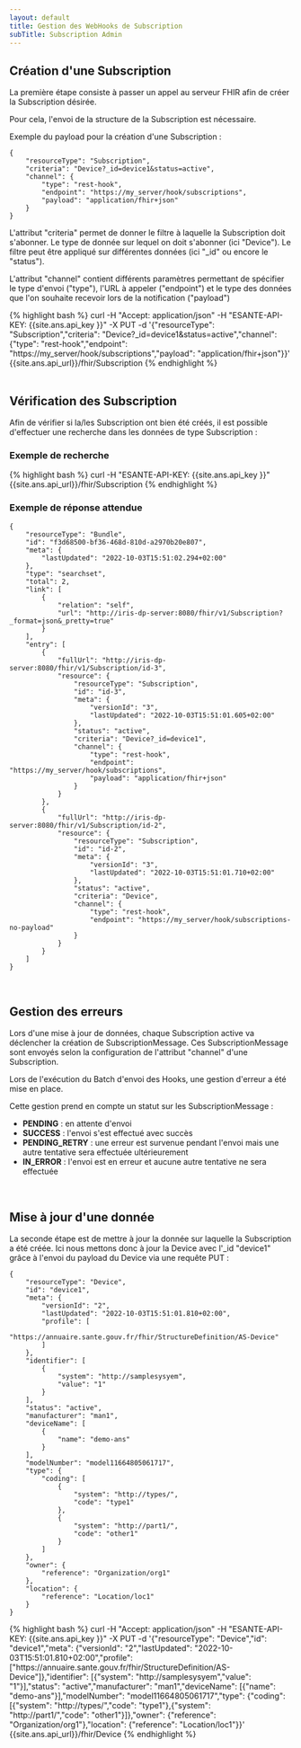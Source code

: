 ```yaml
---
layout: default
title: Gestion des WebHooks de Subscription
subTitle: Subscription Admin
---
```


## Création d'une Subscription

La première étape consiste à passer un appel au serveur FHIR afin de créer la Subscription désirée.

Pour cela, l'envoi de la structure de la Subscription est nécessaire.

Exemple du payload pour la création d'une Subscription : 

```
{
	"resourceType": "Subscription",
	"criteria": "Device?_id=device1&status=active",
	"channel": {
		"type": "rest-hook",
		"endpoint": "https://my_server/hook/subscriptions",
		"payload": "application/fhir+json"
	}
}
```

L'attribut "criteria" permet de donner le filtre à laquelle la Subscription doit s'abonner. Le type de donnée sur lequel on doit s'abonner (ici "Device").
Le filtre peut être appliqué sur différentes données (ici "_id" ou encore le "status").

L'attribut "channel" contient différents paramètres permettant de spécifier le type d'envoi ("type"), l'URL à appeler ("endpoint") et le type des données que l'on souhaite recevoir lors de la notification ("payload")


<div class="code-sample">
    <div class="tab-content" data-name="curl">
{% highlight bash %}
curl -H "Accept: application/json" -H "ESANTE-API-KEY: {{site.ans.api_key }}" -X PUT -d '{"resourceType": "Subscription","criteria": "Device?_id=device1&status=active","channel": {"type": "rest-hook","endpoint": "https://my_server/hook/subscriptions","payload": "application/fhir+json"}}' {{site.ans.api_url}}/fhir/Subscription
{% endhighlight %}
    </div>
</div>

<br/>

## Vérification des Subscription
Afin de vérifier si la/les Subscription ont bien été créés, il est possible d'effectuer une recherche dans les données de type Subscription :

### Exemple de recherche
<div class="code-sample">
    <div class="tab-content" data-name="curl">
{% highlight bash %}
curl -H "ESANTE-API-KEY: {{site.ans.api_key }}" {{site.ans.api_url}}/fhir/Subscription
{% endhighlight %}
    </div>
</div>

### Exemple de réponse attendue
```
{
	"resourceType": "Bundle",
	"id": "f3d68500-bf36-468d-810d-a2970b20e807",
	"meta": {
		"lastUpdated": "2022-10-03T15:51:02.294+02:00"
	},
	"type": "searchset",
	"total": 2,
	"link": [
		{
			"relation": "self",
			"url": "http://iris-dp-server:8080/fhir/v1/Subscription?_format=json&_pretty=true"
		}
	],
	"entry": [
		{
			"fullUrl": "http://iris-dp-server:8080/fhir/v1/Subscription/id-3",
			"resource": {
				"resourceType": "Subscription",
				"id": "id-3",
				"meta": {
					"versionId": "3",
					"lastUpdated": "2022-10-03T15:51:01.605+02:00"
				},
				"status": "active",
				"criteria": "Device?_id=device1",
				"channel": {
					"type": "rest-hook",
					"endpoint": "https://my_server/hook/subscriptions",
					"payload": "application/fhir+json"
				}
			}
		},
		{
			"fullUrl": "http://iris-dp-server:8080/fhir/v1/Subscription/id-2",
			"resource": {
				"resourceType": "Subscription",
				"id": "id-2",
				"meta": {
					"versionId": "3",
					"lastUpdated": "2022-10-03T15:51:01.710+02:00"
				},
				"status": "active",
				"criteria": "Device",
				"channel": {
					"type": "rest-hook",
					"endpoint": "https://my_server/hook/subscriptions-no-payload"
				}
			}
		}
	]
}
```

<br/>

## Gestion des erreurs

Lors d'une mise à jour de données, chaque Subscription active va déclencher la création de SubscriptionMessage.
Ces SubscriptionMessage sont envoyés selon la configuration de l'attribut "channel" d'une Subscription.

Lors de l'exécution du Batch d'envoi des Hooks, une gestion d'erreur a été mise en place.

Cette gestion prend en compte un statut sur les SubscriptionMessage :
- **PENDING** : en attente d'envoi
- **SUCCESS** : l'envoi s'est effectué avec succès
- **PENDING_RETRY** : une erreur est survenue pendant l'envoi mais une autre tentative sera effectuée ultérieurement
- **IN_ERROR** : l'envoi est en erreur et aucune autre tentative ne sera effectuée


<br/>

## Mise à jour d'une donnée
La seconde étape est de mettre à jour la donnée sur laquelle la Subscription a été créée.
Ici nous mettons donc à jour la Device avec l'_id "device1" grâce à l'envoi du payload du Device via une requête PUT :

```
{
	"resourceType": "Device",
	"id": "device1",
	"meta": {
		"versionId": "2",
		"lastUpdated": "2022-10-03T15:51:01.810+02:00",
		"profile": [
			"https://annuaire.sante.gouv.fr/fhir/StructureDefinition/AS-Device"
		]
	},
	"identifier": [
		{
			"system": "http://samplesysyem",
			"value": "1"
		}
	],
	"status": "active",
	"manufacturer": "man1",
	"deviceName": [
		{
			"name": "demo-ans"
		}
	],
	"modelNumber": "model11664805061717",
	"type": {
		"coding": [
			{
				"system": "http://types/",
				"code": "type1"
			},
			{
				"system": "http://part1/",
				"code": "other1"
			}
		]
	},
	"owner": {
		"reference": "Organization/org1"
	},
	"location": {
		"reference": "Location/loc1"
	}
}
```

<div class="code-sample">
    <div class="tab-content" data-name="curl">
{% highlight bash %}
curl -H "Accept: application/json" -H "ESANTE-API-KEY: {{site.ans.api_key }}" -X PUT -d '{"resourceType": "Device","id": "device1","meta": {"versionId": "2","lastUpdated": "2022-10-03T15:51:01.810+02:00","profile": ["https://annuaire.sante.gouv.fr/fhir/StructureDefinition/AS-Device"]},"identifier": [{"system": "http://samplesysyem","value": "1"}],"status": "active","manufacturer": "man1","deviceName": [{"name": "demo-ans"}],"modelNumber": "model11664805061717","type": {"coding": [{"system": "http://types/","code": "type1"},{"system": "http://part1/","code": "other1"}]},"owner": {"reference": "Organization/org1"},"location": {"reference": "Location/loc1"}}' {{site.ans.api_url}}/fhir/Device
{% endhighlight %}
    </div>
</div>
